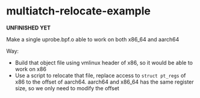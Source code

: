 # multiatch-relocate-example

**UNFINISHED YET**

Make a single uprobe.bpf.o able to work on both x86_64 and aarch64

Way:
- Build that object file using vmlinux header of x86, so it would be able to work on x86
- Use a script to relocate that file, replace access to `struct pt_regs` of x86 to the offset of aarch64. aarch64 and x86_64 has the same register size, so we only need to modify the offset
